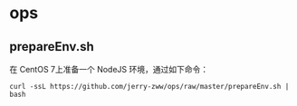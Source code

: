 # ops

## prepareEnv.sh
在 CentOS 7上准备一个 NodeJS 环境，通过如下命令：

`curl -ssL https://github.com/jerry-zww/ops/raw/master/prepareEnv.sh | bash`

